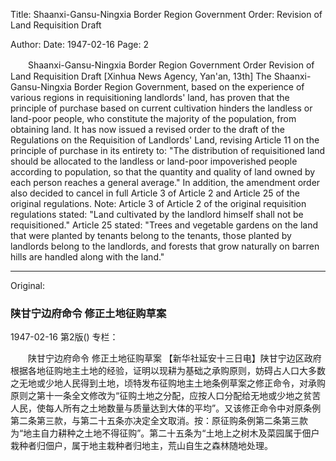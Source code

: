 Title: Shaanxi-Gansu-Ningxia Border Region Government Order: Revision of Land Requisition Draft

Author: 
Date: 1947-02-16
Page: 2

　　Shaanxi-Gansu-Ningxia Border Region Government Order
    Revision of Land Requisition Draft
    [Xinhua News Agency, Yan'an, 13th] The Shaanxi-Gansu-Ningxia Border Region Government, based on the experience of various regions in requisitioning landlords' land, has proven that the principle of purchase based on current cultivation hinders the landless or land-poor people, who constitute the majority of the population, from obtaining land. It has now issued a revised order to the draft of the Regulations on the Requisition of Landlords' Land, revising Article 11 on the principle of purchase in its entirety to: "The distribution of requisitioned land should be allocated to the landless or land-poor impoverished people according to population, so that the quantity and quality of land owned by each person reaches a general average." In addition, the amendment order also decided to cancel in full Article 3 of Article 2 and Article 25 of the original regulations. Note: Article 3 of Article 2 of the original requisition regulations stated: "Land cultivated by the landlord himself shall not be requisitioned." Article 25 stated: "Trees and vegetable gardens on the land that were planted by tenants belong to the tenants, those planted by landlords belong to the landlords, and forests that grow naturally on barren hills are handled along with the land."



<hr /> 

Original: 


### 陕甘宁边府命令  修正土地征购草案

1947-02-16
第2版()
专栏：

　　陕甘宁边府命令
    修正土地征购草案
    【新华社延安十三日电】陕甘宁边区政府根据各地征购地主土地的经验，证明以现耕为基础之承购原则，妨碍占人口大多数之无地或少地人民得到土地，顷特发布征购地主土地条例草案之修正命令，对承购原则之第十一条全文修改为“征购土地之分配，应按人口分配给无地或少地之贫苦人民，使每人所有之土地数量与质量达到大体的平均”。又该修正命令中对原条例第二条第三款，与第二十五条亦决定全文取消。按：原征购条例第二条第三款为“地主自力耕种之土地不得征购”。第二十五条为“土地上之树木及菜园属于佃户栽种者归佃户，属于地主栽种者归地主，荒山自生之森林随地处理。
